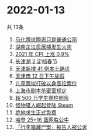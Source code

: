 # 2022-01-13
  共 13条

  <!-- BEGIN -->
  <!-- 最后更新时间:Thu Jan 13 2022 14:11:12 GMT+0000 (Coordinated Universal Time) -->
  1. [马化腾说腾讯只是普通公司](https://www.zhihu.com/search?q=马化腾)
1. [湖南芷江民居楼发生火灾](https://www.zhihu.com/search?q=湖南芷江火灾)
1. [2021 年 CPI 上涨 0.9% ](https://www.zhihu.com/search?q=2021cpi)
1. [长津湖 2 定档春节](https://www.zhihu.com/search?q=水门桥)
1. [天津新增 41 例本土确诊](https://www.zhihu.com/search?q=天津疫情)
1. [天津市 12 日下午放假](https://www.zhihu.com/search?q=天津放假)
1. [儿童票拟打破以身高论票价](https://www.zhihu.com/search?q=儿童票)
1. [上海市剧本杀密室规定](https://www.zhihu.com/search?q=剧本杀)
1. [超 500 万学生脊柱侧弯](https://www.zhihu.com/search?q=脊柱侧弯)
1. [怪物猎人崛起登陆 Steam](https://www.zhihu.com/search?q=怪物猎人崛起)
1. [绝地求生正式免费](https://www.zhihu.com/search?q=绝地求生)
1. [哈登 25+16 篮网胜公牛](https://www.zhihu.com/search?q=篮网)
1. [「行李箱藏尸案」被告人被公诉](https://www.zhihu.com/search?q=行李箱藏尸案)
  <!-- END -->
  